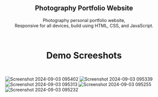   <h2 align="center"> Photography Portfolio Website</h2>

 <p align="center"> Photography personal portfolio website, <br />Responsive for all devices, build using HTML, CSS, and JavaScript.</p>



<br />
<h1 align="center"> Demo Screeshots</h1>
<br/>

![Screenshot 2024-09-03 095402](https://github.com/user-attachments/assets/e5120e5a-18fb-41e6-aa1d-de0863633de7)
![Screenshot 2024-09-03 095339](https://github.com/user-attachments/assets/42ec36c6-a054-47f3-8e1c-eb8a68af13d1)
![Screenshot 2024-09-03 095313](https://github.com/user-attachments/assets/17dcbeb1-d246-4069-996a-e9502445858d)
![Screenshot 2024-09-03 095255](https://github.com/user-attachments/assets/877a49eb-417f-4b72-89db-60fdbc4087a3)
![Screenshot 2024-09-03 095232](https://github.com/user-attachments/assets/ca8e936d-cce9-409e-8c10-67d9cb810440)
